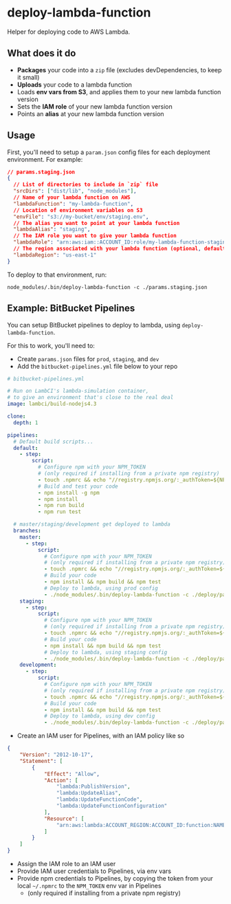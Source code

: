 # deploy-lambda-function

Helper for deploying code to AWS Lambda.

## What does it do

* **Packages** your code into a `zip` file (excludes devDependencies, to keep it small)
* **Uploads** your code to a lambda function
* Loads **env vars from S3**, and applies them to your new lambda function version
* Sets the **IAM role** of your new lambda function version
* Points an **alias** at your new lambda function version

## Usage

First, you'll need to setup a `param.json` config files for each deployment environment. For example:

```json
// params.staging.json
{
  // List of directories to include in `zip` file
  "srcDirs": ["dist/lib", "node_modules"],
  // Name of your lambda function on AWS
  "lambdaFunction": "my-lambda-function",
  // Location of environment variables on S3
  "envFile": "s3://my-bucket/env/staging.env",
  // The alias you want to point at your lambda function
  "lambdaAlias": "staging",
  // The IAM role you want to give your lambda function
  "lambdaRole": "arn:aws:iam::ACCOUNT_ID:role/my-lambda-function-staging",
  // The region associated with your lambda function (optional, defaults to us-east-1)
  "lambdaRegion": "us-east-1"
}
```

To deploy to that environment, run:

```
node_modules/.bin/deploy-lambda-function -c ./params.staging.json
```


## Example: BitBucket Pipelines

You can setup BitBucket pipelines to deploy to lambda, using `deploy-lambda-function`.

For this to work, you'll need to:

* Create `params.json` files for `prod`, `staging`, and `dev`
* Add the `bitbucket-pipelines.yml` file below to your repo


```yaml
# bitbucket-pipelines.yml

# Run on LambCI's lambda-simulation container,
# to give an environment that's close to the real deal
image: lambci/build-nodejs4.3

clone:
  depth: 1

pipelines:
  # Default build scripts...
  default:
    - step:
        script:
          # Configure npm with your NPM_TOKEN
          # (only required if installing from a private npm registry)
          - touch .npmrc && echo "//registry.npmjs.org/:_authToken=${NPM_TOKEN}" >> .npmrc
          # Build and test your code
          - npm install -g npm
          - npm install
          - npm run build
          - npm run test

  # master/staging/development get deployed to lambda
  branches:
    master:
      - step:
          script:
            # Configure npm with your NPM_TOKEN
            # (only required if installing from a private npm registry)
            - touch .npmrc && echo "//registry.npmjs.org/:_authToken=${NPM_TOKEN}" >> .npmrc
            # Build your code
            - npm install && npm build && npm test
            # Deploy to lambda, using prod config
            - ./node_modules/.bin/deploy-lambda-function -c ./deploy/params.prod.json
    staging:
      - step:
          script:
            # Configure npm with your NPM_TOKEN
            # (only required if installing from a private npm registry)
            - touch .npmrc && echo "//registry.npmjs.org/:_authToken=${NPM_TOKEN}" >> .npmrc
            # Build your code
            - npm install && npm build && npm test
            # Deploy to lambda, using staging config
            - ./node_modules/.bin/deploy-lambda-function -c ./deploy/params.staging.json
    development:
      - step:
          script:
            # Configure npm with your NPM_TOKEN
            # (only required if installing from a private npm registry)
            - touch .npmrc && echo "//registry.npmjs.org/:_authToken=${NPM_TOKEN}" >> .npmrc
            # Build your code
            - npm install && npm build && npm test
            # Deploy to lambda, using dev config
            - ./node_modules/.bin/deploy-lambda-function -c ./deploy/params.dev.json
```

* Create an IAM user for Pipelines, with an IAM policy like so

```json
{
    "Version": "2012-10-17",
    "Statement": [
        {
            "Effect": "Allow",
            "Action": [
                "lambda:PublishVersion",
                "lambda:UpdateAlias",
                "lambda:UpdateFunctionCode",
                "lambda:UpdateFunctionConfiguration"
            ],
            "Resource": [
                "arn:aws:lambda:ACCOUNT_REGION:ACCOUNT_ID:function:NAME_OF_YOUR_LAMBDA_FUNCTION"
            ]
        }
    ]
}
```

* Assign the IAM role to an IAM user
* Provide IAM user credentials to Pipelines, via env vars
* Provide npm credentials to Pipelines, by copying the token from your local `~/.npmrc` to the `NPM_TOKEN` env var in Pipelines
    * (only required if installing from a private npm registry)